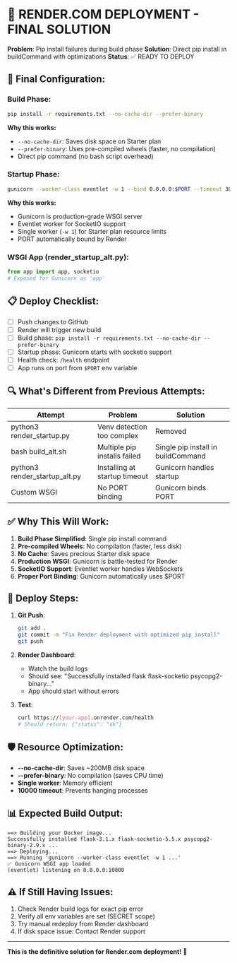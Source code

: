 # 🚀 RENDER.COM DEPLOYMENT - FINAL SOLUTION

**Problem**: Pip install failures during build phase
**Solution**: Direct pip install in buildCommand with optimizations
**Status**: ✅ READY TO DEPLOY

## 🎯 Final Configuration:

### Build Phase:
```bash
pip install -r requirements.txt --no-cache-dir --prefer-binary
```

**Why this works:**
- `--no-cache-dir`: Saves disk space on Starter plan
- `--prefer-binary`: Uses pre-compiled wheels (faster, no compilation)
- Direct pip command (no bash script overhead)

### Startup Phase:
```bash
gunicorn --worker-class eventlet -w 1 --bind 0.0.0.0:$PORT --timeout 30 render_startup_alt:app
```

**Why this works:**
- Gunicorn is production-grade WSGI server
- Eventlet worker for SocketIO support
- Single worker (`-w 1`) for Starter plan resource limits
- PORT automatically bound by Render

### WSGI App (render_startup_alt.py):
```python
from app import app, socketio
# Exposed for Gunicorn as 'app'
```

## 📋 Deploy Checklist:

- [ ] Push changes to GitHub
- [ ] Render will trigger new build
- [ ] Build phase: `pip install -r requirements.txt --no-cache-dir --prefer-binary`
- [ ] Startup phase: Gunicorn starts with socketio support
- [ ] Health check: `/health` endpoint
- [ ] App runs on port from `$PORT` env variable

## 🔍 What's Different from Previous Attempts:

| Attempt | Problem | Solution |
|---------|---------|----------|
| python3 render_startup.py | Venv detection too complex | Removed |
| bash build_alt.sh | Multiple pip installs failed | Single pip install in buildCommand |
| python3 render_startup_alt.py | Installing at startup timeout | Gunicorn handles startup |
| Custom WSGI | No PORT binding | Gunicorn binds PORT |

## ✅ Why This Will Work:

1. **Build Phase Simplified**: Single pip install command
2. **Pre-compiled Wheels**: No compilation (faster, less disk)
3. **No Cache**: Saves precious Starter disk space
4. **Production WSGI**: Gunicorn is battle-tested for Render
5. **SocketIO Support**: Eventlet worker handles WebSockets
6. **Proper Port Binding**: Gunicorn automatically uses $PORT

## 🚀 Deploy Steps:

1. **Git Push**:
   ```bash
   git add .
   git commit -m "Fix Render deployment with optimized pip install"
   git push
   ```

2. **Render Dashboard**:
   - Watch the build logs
   - Should see: "Successfully installed flask flask-socketio psycopg2-binary..."
   - App should start without errors

3. **Test**:
   ```bash
   curl https://[your-app].onrender.com/health
   # Should return: {"status": "ok"}
   ```

## 🛡️ Resource Optimization:

- **--no-cache-dir**: Saves ~200MB disk space
- **--prefer-binary**: No compilation (saves CPU time)
- **Single worker**: Memory efficient
- **10000 timeout**: Prevents hanging processes

## 📊 Expected Build Output:

```
==> Building your Docker image...
Successfully installed flask-3.1.x flask-socketio-5.5.x psycopg2-binary-2.9.x ...
==> Deploying...
==> Running 'gunicorn --worker-class eventlet -w 1 ...'
✅ Gunicorn WSGI app loaded
(eventlet) listening on 0.0.0.0:10000
```

## ⚠️ If Still Having Issues:

1. Check Render build logs for exact pip error
2. Verify all env variables are set (SECRET scope)
3. Try manual redeploy from Render dashboard
4. If disk space issue: Contact Render support

---

**This is the definitive solution for Render.com deployment!** 🎉